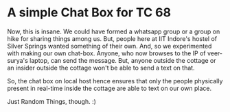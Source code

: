 # A simple Chat Box for TC 68

Now, this is insane. We could have formed a whatsapp group or a group on hike for sharing things among us. But, people here at IIT Indore's hostel of Silver Springs wanted something of their own. And, so we experimented with making our own chat-box. Anyone, who now browses to the IP of veer-surya's laptop, can send the message. But, anyone outside the cottage or an insider outside the cottage won't be able to send a text on that. 

So, the chat box on local host hence ensures that only the people physically present in real-time inside the cottage are able to text on our own place.

Just Random Things, though. :) 
